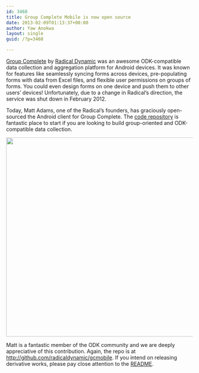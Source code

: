 ```yaml
---
id: 3468
title: Group Complete Mobile is now open source
date: 2013-02-09T01:13:37+00:00
author: Yaw Anokwa
layout: single
guid: /?p=3468

---
```

[Group Complete](http://www.groupcomplete.com) by [Radical Dynamic](http://www.radicaldynamic.com/) was an awesome ODK-compatible data collection and aggregation platform for Android devices. It was known for features like seamlessly syncing forms across devices, pre-populating forms with data from Excel files, and flexible user permissions on groups of forms. You could even design forms on one device and push them to other users’ devices! Unfortunately, due to a change in Radical’s direction, the service was shut down in February 2012. 

Today, Matt Adams, one of the Radical’s founders, has graciously open-sourced the Android client for Group Complete. The [code repository](http://github.com/radicaldynamic/gcmobile) is fantastic place to start if you are looking to build group-oriented and ODK-compatible data collection.

<img src="/assets/wp-content/uploads/2013/02/browser-menu.jpg" width="538" />

Matt is a fantastic member of the ODK community and we are deeply appreciative of this contribution. Again, the repo is at <http://github.com/radicaldynamic/gcmobile>. If you intend on releasing derivative works, please pay close attention to the [README](https://github.com/radicaldynamic/gcmobile/blob/master/README).
